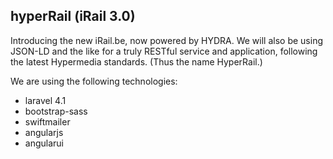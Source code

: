 ## hyperRail (iRail 3.0)

Introducing the new iRail.be, now powered by HYDRA. We will also be using JSON-LD and the like for a truly RESTful service and application, following the latest Hypermedia standards. (Thus the name HyperRail.)

We are using the following technologies:

- laravel 4.1
- bootstrap-sass
- swiftmailer
- angularjs
- angularui
